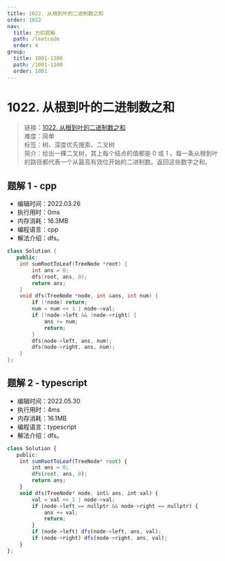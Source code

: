 ```yaml
---
title: 1022. 从根到叶的二进制数之和
order: 1022
nav:
  title: 力扣题解
  path: /leetcode
  order: 4
group:
  title: 1001-1100
  path: /1001-1100
  order: 1001
---
```


# 1022. 从根到叶的二进制数之和

> 链接：[1022. 从根到叶的二进制数之和](https://leetcode-cn.com/problems/available-captures-for-rook/)  
> 难度：简单  
> 标签：树、深度优先搜索、二叉树  
> 简介：给出一棵二叉树，其上每个结点的值都是 0 或 1 。每一条从根到叶的路径都代表一个从最高有效位开始的二进制数。返回这些数字之和。

## 题解 1 - cpp

- 编辑时间：2022.03.26
- 执行用时：0ms
- 内存消耗：16.3MB
- 编程语言：cpp
- 解法介绍：dfs。

```cpp
class Solution {
   public:
    int sumRootToLeaf(TreeNode *root) {
        int ans = 0;
        dfs(root, ans, 0);
        return ans;
    }
    void dfs(TreeNode *node, int &ans, int num) {
        if (!node) return;
        num = num << 1 | node->val;
        if (!node->left && !node->right) {
            ans += num;
            return;
        }
        dfs(node->left, ans, num);
        dfs(node->right, ans, num);
    }
};
```
## 题解 2 - typescript
- 编辑时间：2022.05.30
- 执行用时：4ms
- 内存消耗：16.1MB
- 编程语言：typescript
- 解法介绍：dfs。
```typescript
class Solution {
   public:
    int sumRootToLeaf(TreeNode* root) {
        int ans = 0;
        dfs(root, ans, 0);
        return ans;
    }
    void dfs(TreeNode* node, int& ans, int val) {
        val = val << 1 | node->val;
        if (node->left == nullptr && node->right == nullptr) {
            ans += val;
            return;
        }
        if (node->left) dfs(node->left, ans, val);
        if (node->right) dfs(node->right, ans, val);
    }
};
```
